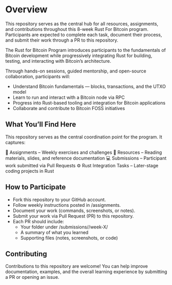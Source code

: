 # Overview
This repository serves as the central hub for all resources, assignments, and contributions throughout this 8-week Rust For Bitcoin program. Participants are expected to complete each task, document their process, and submit their work through a PR to this repository.

The Rust for Bitcoin Program introduces participants to the fundamentals of Bitcoin development while progressively integrating Rust for building, testing, and interacting with Bitcoin’s architecture.

Through hands-on sessions, guided mentorship, and open-source collaboration, participants will:

- Understand Bitcoin fundamentals — blocks, transactions, and the UTXO model
- Learn to run and interact with a Bitcoin node via RPC
- Progress into Rust-based tooling and integration for Bitcoin applications
- Collaborate and contribute to Bitcoin FOSS initiatives

## What You’ll Find Here
This repository serves as the central coordination point for the program. It captures:

📂 Assignments – Weekly exercises and challenges
🧭 Resources – Reading materials, slides, and reference documentation
💻 Submissions – Participant work submitted via Pull Requests
⚙️ Rust Integration Tasks – Later-stage coding projects in Rust



## How to Participate
- Fork this repository to your GitHub account.
- Follow weekly instructions posted in /assignments.
- Document your work (commands, screenshots, or notes).
- Submit your work via Pull Request (PR) to this repository.
- Each PR should include:
    - Your folder under /submissions/<your-name>/week-X/
    - A summary of what you learned
    - Supporting files (notes, screenshots, or code)


## Contributing
Contributions to this repository are welcome!
You can help improve documentation, examples, and the overall learning experience by submitting a PR or opening an issue.